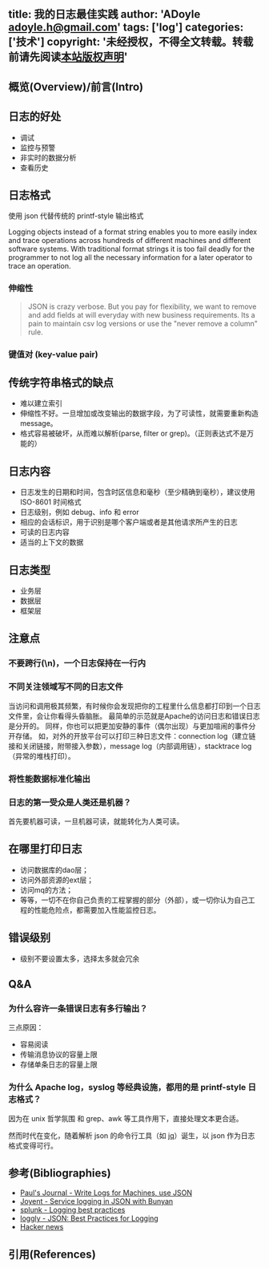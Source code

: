 title: 我的日志最佳实践
author: 'ADoyle <adoyle.h@gmail.com>'
tags: ['log']
categories: ['技术']
copyright: '未经授权，不得全文转载。转载前请先阅读[本站版权声明](http://adoyle.me/blog/copyright.html)'
---

## 概览(Overview)/前言(Intro)


<!-- more -->

## 日志的好处
- 调试
- 监控与预警
- 非实时的数据分析
- 查看历史

## 日志格式
使用 json 代替传统的 printf-style 输出格式

Logging objects instead of a format string enables you to more easily index and trace operations across hundreds of different machines and different software systems. With traditional format strings it is too fail deadly for the programmer to not log all the necessary information for a later operator to trace an operation.

### 伸缩性
> JSON is crazy verbose. But you pay for flexibility, we want to remove and add fields at will everyday with new business requirements. Its a pain to maintain csv log versions or use the "never remove a column" rule.

### 键值对 (key-value pair)


## 传统字符串格式的缺点
- 难以建立索引
- 伸缩性不好。一旦增加或改变输出的数据字段，为了可读性，就需要重新构造 message。
- 格式容易被破坏，从而难以解析(parse, filter or grep)。（正则表达式不是万能的）

## 日志内容
- 日志发生的日期和时间，包含时区信息和毫秒（至少精确到毫秒），建议使用 ISO-8601 时间格式
- 日志级别，例如 debug、info 和 error
- 相应的会话标识，用于识别是哪个客户端或者是其他请求所产生的日志
- 可读的日志内容
- 适当的上下文的数据

## 日志类型
- 业务层
- 数据层
- 框架层

## 注意点
### 不要跨行(\n)，一个日志保持在一行内
### 不同关注领域写不同的日志文件
当访问和调用极其频繁，有时候你会发现把你的工程里什么信息都打印到一个日志文件里，会让你看得头昏脑胀。
最简单的示范就是Apache的访问日志和错误日志是分开的。
同样，你也可以把更加安静的事件（偶尔出现）与更加喧闹的事件分开存储。
如，对外的开放平台可以打印三种日志文件：connection log（建立链接和关闭链接，附带接入参数），message log（内部调用链），stacktrace log（异常的堆栈打印）。
### 将性能数据标准化输出

### 日志的第一受众是人类还是机器？
首先要机器可读，一旦机器可读，就能转化为人类可读。


## 在哪里打印日志
- 访问数据库的dao层；
- 访问外部资源的ext层；
- 访问mq的方法；
- 等等，一切不在你自己负责的工程掌握的部分（外部），或一切你认为自己工程的性能危险点，都需要加入性能监控日志。

## 错误级别
- 级别不要设置太多，选择太多就会冗余

## Q&A
### 为什么容许一条错误日志有多行输出？
三点原因：

- 容易阅读
- 传输消息协议的容量上限
- 存储单条日志的容量上限

### 为什么 Apache log，syslog 等经典设施，都用的是 printf-style 日志格式？
因为在 unix 哲学氛围 和 grep、awk 等工具作用下，直接处理文本更合适。

然而时代在变化，随着解析 json 的命令行工具（如 [jq][0]）诞生，以 json 作为日志格式变得可行。


## 参考(Bibliographies)
- [Paul's Journal - Write Logs for Machines, use JSON][B1]
- [Joyent - Service logging in JSON with Bunyan][B2]
- [splunk - Logging best practices][B3]
- [loggly - JSON: Best Practices for Logging][B4]
- [Hacker news][B5]

## 引用(References)
[^1]: [][R1]


<!-- 以下是相关链接 -->

[R1]: <url> "备注"

[B1]: https://journal.paul.querna.org/articles/2011/12/26/log-for-machines-in-json/
[B2]: http://blog.nodejs.org/2012/03/28/service-logging-in-json-with-bunyan/
[B3]: http://dev.splunk.com/view/logging-best-practices/SP-CAAADP6
[B4]: https://community.loggly.com/customer/portal/articles/1189777-json-best-practices-for-logging
[B5]: https://news.ycombinator.com/item?id=3896833

[0]: http://stedolan.github.io/jq/`
